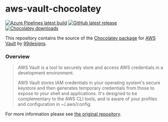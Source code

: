 # aws-vault-chocolatey

[![Azure Pipelines latest build](https://dev.azure.com/gusztavvargadr/chocolatey/_apis/build/status/aws-vault?branchName=master)](https://dev.azure.com/gusztavvargadr/chocolatey/_build/latest?definitionId=6&branchName=master)
[![GitHub latest release](https://img.shields.io/github/release/gusztavvargadr/aws-vault-chocolatey.svg)](https://github.com/gusztavvargadr/aws-vault-chocolatey/releases/latest/)
[![Chocolatey downloads](https://img.shields.io/chocolatey/dt/aws-vault.svg)](https://chocolatey.org/packages/aws-vault/)

This repository contains the source of the [Chocolatey package] for [AWS Vault] by [99designs].

### Overview

> AWS Vault is a tool to securely store and access AWS credentials in a development environment.
> 
> AWS Vault stores IAM credentials in your operating system's secure keystore and then generates temporary credentials from those to expose to your shell and applications. It's designed to be complementary to the AWS CLI tools, and is aware of your profiles and configuration in ~/.aws/config.

For more information please see [the original repository][AWS Vault].

[Chocolatey package]: https://chocolatey.org/packages/aws-vault/
[AWS Vault]: https://github.com/ByteNess/aws-vault/
[99designs]: https://99designs.com
